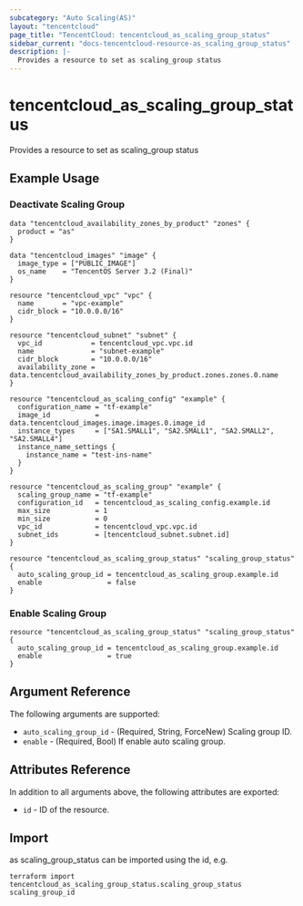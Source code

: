 ```yaml
---
subcategory: "Auto Scaling(AS)"
layout: "tencentcloud"
page_title: "TencentCloud: tencentcloud_as_scaling_group_status"
sidebar_current: "docs-tencentcloud-resource-as_scaling_group_status"
description: |-
  Provides a resource to set as scaling_group status
---
```


# tencentcloud_as_scaling_group_status

Provides a resource to set as scaling_group status

## Example Usage

### Deactivate Scaling Group

```hcl
data "tencentcloud_availability_zones_by_product" "zones" {
  product = "as"
}

data "tencentcloud_images" "image" {
  image_type = ["PUBLIC_IMAGE"]
  os_name    = "TencentOS Server 3.2 (Final)"
}

resource "tencentcloud_vpc" "vpc" {
  name       = "vpc-example"
  cidr_block = "10.0.0.0/16"
}

resource "tencentcloud_subnet" "subnet" {
  vpc_id            = tencentcloud_vpc.vpc.id
  name              = "subnet-example"
  cidr_block        = "10.0.0.0/16"
  availability_zone = data.tencentcloud_availability_zones_by_product.zones.zones.0.name
}

resource "tencentcloud_as_scaling_config" "example" {
  configuration_name = "tf-example"
  image_id           = data.tencentcloud_images.image.images.0.image_id
  instance_types     = ["SA1.SMALL1", "SA2.SMALL1", "SA2.SMALL2", "SA2.SMALL4"]
  instance_name_settings {
    instance_name = "test-ins-name"
  }
}

resource "tencentcloud_as_scaling_group" "example" {
  scaling_group_name = "tf-example"
  configuration_id   = tencentcloud_as_scaling_config.example.id
  max_size           = 1
  min_size           = 0
  vpc_id             = tencentcloud_vpc.vpc.id
  subnet_ids         = [tencentcloud_subnet.subnet.id]
}

resource "tencentcloud_as_scaling_group_status" "scaling_group_status" {
  auto_scaling_group_id = tencentcloud_as_scaling_group.example.id
  enable                = false
}
```

### Enable Scaling Group

```hcl
resource "tencentcloud_as_scaling_group_status" "scaling_group_status" {
  auto_scaling_group_id = tencentcloud_as_scaling_group.example.id
  enable                = true
}
```

## Argument Reference

The following arguments are supported:

* `auto_scaling_group_id` - (Required, String, ForceNew) Scaling group ID.
* `enable` - (Required, Bool) If enable auto scaling group.

## Attributes Reference

In addition to all arguments above, the following attributes are exported:

* `id` - ID of the resource.



## Import

as scaling_group_status can be imported using the id, e.g.

```
terraform import tencentcloud_as_scaling_group_status.scaling_group_status scaling_group_id
```

